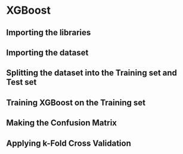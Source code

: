 # XGBoost

## Importing the libraries

## Importing the dataset

## Splitting the dataset into the Training set and Test set

## Training XGBoost on the Training set

## Making the Confusion Matrix

## Applying k-Fold Cross Validation